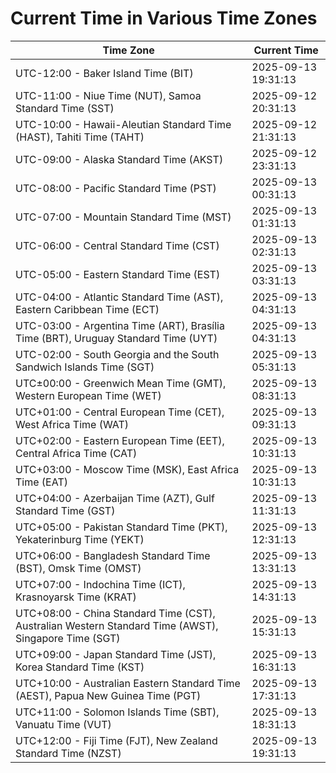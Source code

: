 # Current Time in Various Time Zones

| Time Zone | Current Time |
|-----------|--------------|
| UTC-12:00 - Baker Island Time (BIT) | 2025-09-13 19:31:13 |
| UTC-11:00 - Niue Time (NUT), Samoa Standard Time (SST) | 2025-09-12 20:31:13 |
| UTC-10:00 - Hawaii-Aleutian Standard Time (HAST), Tahiti Time (TAHT) | 2025-09-12 21:31:13 |
| UTC-09:00 - Alaska Standard Time (AKST) | 2025-09-12 23:31:13 |
| UTC-08:00 - Pacific Standard Time (PST) | 2025-09-13 00:31:13 |
| UTC-07:00 - Mountain Standard Time (MST) | 2025-09-13 01:31:13 |
| UTC-06:00 - Central Standard Time (CST) | 2025-09-13 02:31:13 |
| UTC-05:00 - Eastern Standard Time (EST) | 2025-09-13 03:31:13 |
| UTC-04:00 - Atlantic Standard Time (AST), Eastern Caribbean Time (ECT) | 2025-09-13 04:31:13 |
| UTC-03:00 - Argentina Time (ART), Brasília Time (BRT), Uruguay Standard Time (UYT) | 2025-09-13 04:31:13 |
| UTC-02:00 - South Georgia and the South Sandwich Islands Time (SGT) | 2025-09-13 05:31:13 |
| UTC±00:00 - Greenwich Mean Time (GMT), Western European Time (WET) | 2025-09-13 08:31:13 |
| UTC+01:00 - Central European Time (CET), West Africa Time (WAT) | 2025-09-13 09:31:13 |
| UTC+02:00 - Eastern European Time (EET), Central Africa Time (CAT) | 2025-09-13 10:31:13 |
| UTC+03:00 - Moscow Time (MSK), East Africa Time (EAT) | 2025-09-13 10:31:13 |
| UTC+04:00 - Azerbaijan Time (AZT), Gulf Standard Time (GST) | 2025-09-13 11:31:13 |
| UTC+05:00 - Pakistan Standard Time (PKT), Yekaterinburg Time (YEKT) | 2025-09-13 12:31:13 |
| UTC+06:00 - Bangladesh Standard Time (BST), Omsk Time (OMST) | 2025-09-13 13:31:13 |
| UTC+07:00 - Indochina Time (ICT), Krasnoyarsk Time (KRAT) | 2025-09-13 14:31:13 |
| UTC+08:00 - China Standard Time (CST), Australian Western Standard Time (AWST), Singapore Time (SGT) | 2025-09-13 15:31:13 |
| UTC+09:00 - Japan Standard Time (JST), Korea Standard Time (KST) | 2025-09-13 16:31:13 |
| UTC+10:00 - Australian Eastern Standard Time (AEST), Papua New Guinea Time (PGT) | 2025-09-13 17:31:13 |
| UTC+11:00 - Solomon Islands Time (SBT), Vanuatu Time (VUT) | 2025-09-13 18:31:13 |
| UTC+12:00 - Fiji Time (FJT), New Zealand Standard Time (NZST) | 2025-09-13 19:31:13 |
